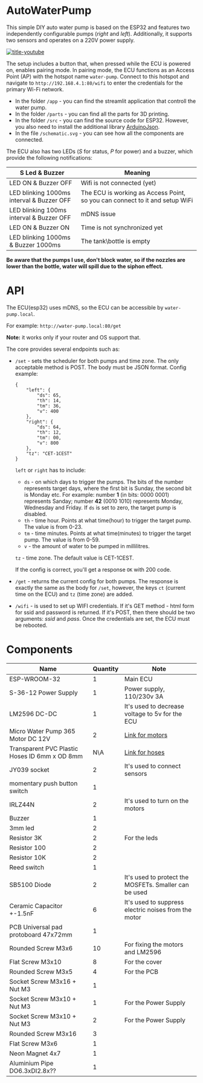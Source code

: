 # AutoWaterPump

This simple DIY auto water pump is based on the ESP32 and features two independently configurable pumps (_right_ and _left_).
Additionally, it supports two sensors and operates on a 220V power supply.

[![title-youtube](https://github.com/AlieksieievYurii/AutoWaterPump/assets/39415360/e7da7755-4717-43c9-881f-a3343f672b99)](https://www.youtube.com/watch?v=yHVSdm_lqno)


The setup includes a button that, when pressed while the ECU is powered on, enables pairing mode.
In pairing mode, the ECU functions as an Access Point (AP) with the hotspot name `water-pump`.
Connect to this hotspot and navigate to `http://192.168.4.1:80/wifi` to enter the credentials for the primary Wi-Fi network.

- In the folder `/app` - you can find the streamlit application that controll the water pump.
- In the folder `/parts` - you can find all the parts for 3D printing.
- In the folder `/src` - you can find the source code for ESP32. However, you also need to install the additional library
[ArduinoJson](https://arduinojson.org/?utm_source=meta&utm_medium=library.properties).
- In the file `/schematic.svg` - you can see how all the components are connected.

The ECU also has two LEDs (_S_ for status, _P_ for power) and a buzzer, which provide the following notifications:

|                S Led & Buzzer             |                                     Meaning                                 |
|-------------------------------------------|-----------------------------------------------------------------------------|
| LED ON & Buzzer OFF                       | Wifi is not connected (yet)                                                 |
| LED blinking 1000ms interval & Buzzer OFF | The ECU is working as Access Point, so you can connect to it and setup WiFi | 
| LED blinking 100ms interval & Buzzer OFF  | mDNS issue                                                                  |
| LED ON & Buzzer ON                        | Time is not synchronized yet                                                |
| LED blinking 1000ms & Buzzer 1000ms       | The tank\bottle is empty                                                    |

__Be aware that the pumps I use, don't block water, so if the nozzles are lower than the bottle, water will spill due to the siphon effect.__

# API

The ECU(esp32) uses mDNS, so the ECU can be accessible by `water-pump.local`.

For example: `http://water-pump.local:80/get`

__Note:__ it works only if your router and OS support that.

The core provides several endpoints such as:

- `/set` - sets the scheduler for both pumps and time zone. The only acceptable method is POST. The body must be JSON format. Config example:
    ```
    {
        "left": {
            "ds": 65,
            "th": 14,
            "tm": 36,
            "v": 400
        },
        "right": {
            "ds": 64,
            "th": 12,
            "tm": 00,
            "v": 800
        },
        "tz": "CET-1CEST"
    }
    ```
     `left` or `right` has to include:
    - `ds` - on which days to trigger the pumps. The bits of the number represents target days, where the first bit is Sunday, the second bit is Monday etc. For example: number __1__ (in bits: 0000 0001) represents Sanday; number __42__ (0010 1010) represents Monday, Wednesday and Friday. If `ds` is set to zero, the target pump is disabled.
    - `th` - time hour. Points at what time(hour) to trigger the target pump. The value is from 0-23.
    - `tm` - time minutes. Points at what time(minutes) to trigger the target pump. The value is from 0-59.
    - `v` - the amount of water to be pumped in millilitres.

    `tz` - time zone. The default value is CET-1CEST.

    If the config is correct, you'll get a response `OK` with 200 code.

- `/get` - returns the current config for both pumps. The response is exactly the same as the body for `/set`, however, the keys `ct` (current time on the ECU) and `tz` (time zone) are added.
- `/wifi` - is used to set up WIFI credentials. If it's GET method - html form for ssid and password is returned. If it's POST, then there should be two arguments: _ssid_ and _pass_. Once the credentials are set, the ECU must be rebooted. 

# Components

|                         Name                        | Quantity |                          Note                           |
|-----------------------------------------------------|----------|---------------------------------------------------------|
| ESP-WROOM-32                                        |     1    |  Main ECU                                               |
| S-36-12 Power Supply                                |     1    | Power supply, 110/230v 3A                               |
| LM2596 DC-DC                                        |     1    | It's used to decrease voltage to 5v for the ECU         |
| Micro Water Pump 365 Motor DC 12V                   |     2    | [Link for motors]                                       |
| Transparent PVC Plastic Hoses ID 6mm x OD 8mm       |    N\A   | [Link for hoses]                                        |
| JY039 socket                                        |     2    | It's used to connect sensors                            |
| momentary push button switch                        |     1    |                                                         |
| IRLZ44N                                             |     2    | It's used to turn on the motors                         |
| Buzzer                                              |     1    |                                                         |
| 3mm led                                             |     2    |                                                         |
| Resistor 3K                                         |     2    | For the leds                                            |
| Resistor 100                                        |     2    |                                                         |
| Resistor 10K                                        |     2    |                                                         |
| Reed switch                                         |     1    |                                                         |
| SB5100 Diode                                        |     2    | It's used to protect the MOSFETs. Smaller can be used   |
| Ceramic Capacitor +-1.5nF                           |     6    | It's used to suppress electric noises from the motor    |
| PCB Universal pad protoboard 47x72mm                |     1    |                                                         |
| Rounded Screw M3x6                                  |    10    | For fixing the motors and LM2596                        |
| Flat Screw M3x10                                    |     8    | For the cover                                           |
| Rounded Screw M3x5                                  |     4    | For the PCB                                             |
| Socket Screw M3x16 + Nut M3                         |     1    |                                                         |
| Socket Screw M3x10 + Nut M3                         |     1    | For the Power Supply                                    |
| Socket Screw M3x10 + Nut M3                         |     2    | For the Power Supply                                    |
| Rounded Screw M3x16                                 |     3    |                                                         |
| Flat Screw M3x6                                     |     1    |                                                         |
| Neon Magnet 4x7                                     |     1    |                                                         |
| Aluminium Pipe DO6.3xDI2.8x??                       |     1    |                                                         |

[Link for motors]:https://www.aliexpress.com/item/1005006118991709.html?spm=a2g0o.order_list.order_list_main.17.1bb61802jnl1rZ
[Link for hoses]:https://www.aliexpress.com/item/1005004689897424.html?spm=a2g0o.order_list.order_list_main.11.1bb61802jnl1rZ

